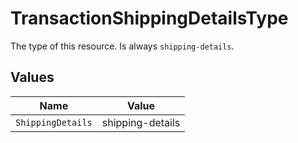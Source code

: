 # TransactionShippingDetailsType

The type of this resource. Is always `shipping-details`.


## Values

| Name              | Value             |
| ----------------- | ----------------- |
| `ShippingDetails` | shipping-details  |